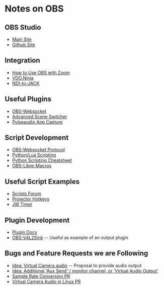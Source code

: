 # Notes on OBS

## OBS Studio

* [Main Site](https://obsproject.com/)
* [Github Site](https://github.com/obsproject/obs-studio)

## Integration

* [How to Use OBS with Zoom](https://www.eigenmagic.com/2020/04/22/how-to-use-obs-studio-with-zoom/)
* [VDO.Ninja](https://docs.vdo.ninja/)
* [NDI-to-JACK](https://github.com/lplassman/NDI-to-JACK)

## Useful Plugins

* [OBS-Websocket](https://github.com/obsproject/obs-websocket)
* [Advanced Scene Switcher](https://github.com/WarmUpTill/SceneSwitcher)
* [Pulseaudio App Capture](https://github.com/jbwong05/obs-pulseaudio-app-capture)

## Script Development

* [OBS-Websocket Protocol](https://github.com/obsproject/obs-websocket/blob/master/docs/generated/protocol.md)
* [Python/Lua Scripting](https://docs.obsproject.com/scripting)
* [Python Scripting Cheatsheet](https://github.com/upgradeQ/OBS-Studio-Python-Scripting-Cheatsheet-obspython-Examples-of-API)
* [OBS-Libre-Macros](https://github.com/upgradeQ/obs-libre-macros)

## Useful Script Examples

* [Scripts Forum](https://obsproject.com/forum/resources/categories/scripts.5/)
* [Projector Hotkeys](https://obsproject.com/forum/resources/projector-hotkeys.1197/)
* [JW Timer](https://github.com/lucidokr/obs-jw-timer/)

## Plugin Development

* [Plugin Docs](https://obsproject.com/docs/plugins.html)
* [OBS-V4L2Sink](https://github.com/CatxFish/obs-v4l2sink) -- Useful as example of an output plugin

## Bugs and Feature Requests we are Following

* [Idea: Virtual Camera audio](https://ideas.obsproject.com/posts/1415/obs-virtual-camera-audio) -- Proposal to provide audio output
* [Idea: Additional 'Aux Send' / monitor channel, or 'Virtual Audio Output'](https://ideas.obsproject.com/posts/965/additional-aux-send-monitor-channel-or-virtual-audio-output)
* [Sample Rate Conversion PR](https://github.com/obsproject/obs-studio/pull/6351)
* [Virtual Camera Audio in Linux PR](https://github.com/obsproject/obs-studio/pull/8171)


